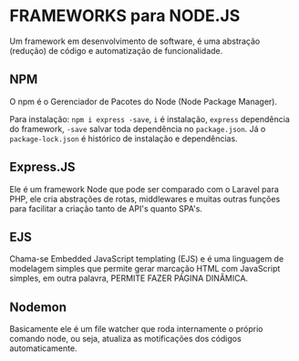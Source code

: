 # FRAMEWORKS para NODE.JS
Um framework em desenvolvimento de software, é uma abstração (redução) de código e automatização de funcionalidade.

## NPM
O npm é o Gerenciador de Pacotes do Node (Node Package Manager).

Para instalação: `npm i express -save`, `i` é instalação, `express` dependência do framework, `-save` salvar toda dependência no `package.json`. Já o `package-lock.json` é histórico de instalação e dependências.

## Express.JS
Ele é um framework Node que pode ser comparado com o Laravel para PHP, ele cria abstrações de rotas, middlewares e muitas outras funções para facilitar a criação tanto de API's quanto SPA's.

## EJS
Chama-se Embedded JavaScript templating (EJS) e é uma linguagem de modelagem simples que permite gerar marcação HTML com JavaScript simples, em outra palavra, PERMITE FAZER PÁGINA DINÂMICA.

## Nodemon
Basicamente ele é um file watcher que roda internamente o próprio comando node, ou seja, atualiza as motificações dos códigos automaticamente.